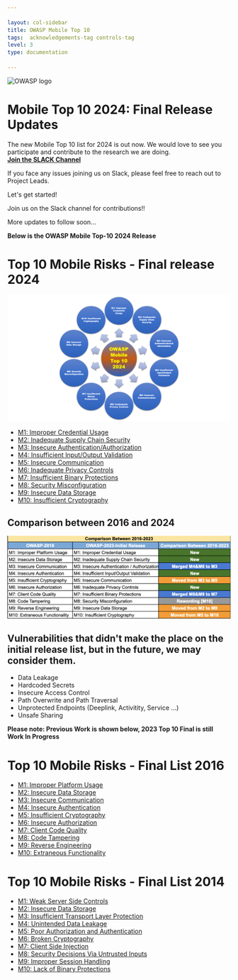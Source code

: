 ```yaml
---

layout: col-sidebar
title: OWASP Mobile Top 10
tags:  acknowledgements-tag controls-tag
level: 3
type: documentation

---
```

![OWASP logo](https://owasp.org/assets/images/logo.png)

# Mobile Top 10 2024: Final Release Updates

The new Mobile Top 10 list for 2024 is out now. 
We would love to see you participate and contribute to the research we are doing.<br>
<b>[Join the SLACK Channel](https://app.slack.com/client/T04T40NHX/C02L2BNTBLP)</b><br>

If you face any issues joining us on Slack, please feel free to reach out to Project Leads.

Let's get started!

Join us on the Slack channel for contributions!!

More updates to follow soon...

<b> Below is the OWASP Mobile Top-10 2024 Release </b>

# Top 10 Mobile Risks - Final release 2024

![OMT_2024_v2](assets/images/OMT_2024_v2.png)

- [M1: Improper Credential Usage](2023-risks/m1-improper-credential-usage.md)
- [M2: Inadequate Supply Chain Security](2023-risks/m2-inadequate-supply-chain-security.md)
- [M3: Insecure Authentication/Authorization](2023-risks/m3-insecure-authentication-authorization.md)
- [M4: Insufficient Input/Output Validation](2023-risks/m4-insufficient-input-output-validation.md)
- [M5: Insecure Communication](2023-risks/m5-insecure-communication.md)
- [M6: Inadequate Privacy Controls](2023-risks/m6-inadequate-privacy-controls.md)
- [M7: Insufficient Binary Protections](2023-risks/m7-insufficient-binary-protection.md)
- [M8: Security Misconfiguration](2023-risks/m8-security-misconfiguration.md)
- [M9: Insecure Data Storage](2023-risks/m9-insecure-data-storage.md)
- [M10: Insufficient Cryptography](2023-risks/m10-insufficient-cryptography.md)

## Comparison between 2016 and 2024
![image description](/2023-risks/assets/images/comparison-owasp-10.png)

## Vulnerabilities that didn't make the place on the initial release list, but in the future, we may consider them.

* Data Leakage
* Hardcoded Secrets
* Insecure Access Control
* Path Overwrite and Path Traversal
* Unprotected Endpoints (Deeplink, Activitity, Service ...)
* Unsafe Sharing

<b> Please note: Previous Work is shown below, 2023 Top 10 Final is still Work In Progress </b>


# Top 10 Mobile Risks - Final List 2016

- [M1: Improper Platform Usage](2016-risks/m1-improper-platform-usage)
- [M2: Insecure Data Storage](2016-risks/m2-insecure-data-storage)
- [M3: Insecure Communication](2016-risks/m3-insecure-communication)
- [M4: Insecure Authentication](2016-risks/m4-insecure-authentication)
- [M5: Insufficient Cryptography](2016-risks/m5-insufficient-cryptography)
- [M6: Insecure Authorization](2016-risks/m6-insecure-authorization)
- [M7: Client Code Quality](2016-risks/m7-client-code-quality)
- [M8: Code Tampering](2016-risks/m8-code-tampering)
- [M9: Reverse Engineering](2016-risks/m9-reverse-engineering)
- [M10: Extraneous Functionality](2016-risks/m10-extraneous-functionality)

# Top 10 Mobile Risks - Final List 2014

- [M1: Weak Server Side Controls](2014-risks/m1-weak-server-side-controls)
- [M2: Insecure Data Storage](2014-risks/m2-insecure-data-storage)
- [M3: Insufficient Transport Layer Protection](2014-risks/m3-insufficient-transport-layer-protection)
- [M4: Unintended Data Leakage](2014-risks/m4-unintended-data-leakage)
- [M5: Poor Authorization and Authentication](2014-risks/m5-poor-authorization-and-authentication)
- [M6: Broken Cryptography](2014-risks/m6-broken-cryptography)
- [M7: Client Side Injection](2014-risks/m7-client-side-injection)
- [M8: Security Decisions Via Untrusted Inputs](2014-risks/m8-security-decisions-via-untrusted-inputs)
- [M9: Improper Session Handling](2014-risks/m9-improper-session-handling)
- [M10: Lack of Binary Protections](2014-risks/m10-lack-of-binary-protections)
